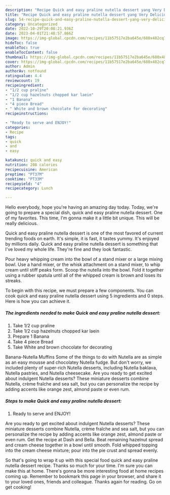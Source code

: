 ```yaml
---
description: "Recipe Quick and easy praline nutella dessert yang Very Delicious}"
title: "Recipe Quick and easy praline nutella dessert yang Very Delicious}"
slug: 54-recipe-quick-and-easy-praline-nutella-dessert-yang-very-delicious
category: Uncategorized
date: 2022-10-29T20:08:21.936Z
date: 2023-04-01T21:48:57.866Z
image: https://img-global.cpcdn.com/recipes/11b57517e2ba645e/680x482cq70/quick-and-easy-praline-nutella-dessert-recipe-main-photo.jpg
hideToc: false
enableToc: true
enableTocContent: false
thumbnail: https://img-global.cpcdn.com/recipes/11b57517e2ba645e/680x482cq70/quick-and-easy-praline-nutella-dessert-recipe-main-photo.jpg
cover: https://img-global.cpcdn.com/recipes/11b57517e2ba645e/680x482cq70/quick-and-easy-praline-nutella-dessert-recipe-main-photo.jpg
author: Admin
authorAv: notfound
ratingvalue: 4.4
reviewcount: 19
recipeingredient:
- "1/2 cup praline"
- "1/2 cup hazelnuts chopped kar laein"
- "1 Banana"
- "4 piece Bread"
- " White and brown chocolate for decorating"
recipeinstructions:

- "Ready to serve and ENJOY!"
categories:
- Recipe
tags:
- quick
- and
- easy

katakunci: quick and easy 
nutrition: 208 calories
recipecuisine: American
preptime: "PT37M"
cooktime: "PT33M"
recipeyield: "4"
recipecategory: Lunch

---
```



Hello everybody, hope you're having an amazing day today. Today, we're going to prepare a special dish, quick and easy praline nutella dessert. One of my favorites. This time, I'm gonna make it a little bit unique. This will be really delicious.

Quick and easy praline nutella dessert is one of the most favored of current trending foods on earth. It's simple, it is fast, it tastes yummy. It's enjoyed by millions daily. Quick and easy praline nutella dessert is something that I've loved my whole life. They're fine and they look fantastic.

Pour heavy whipping cream into the bowl of a stand mixer or a large mixing bowl. Use a hand mixer, or the whisk attachment on a stand mixer, to whip cream until stiff peaks form. Scoop the nutella into the bowl. Fold it together using a rubber spatula until all of the whipped cream is brown and loses its streaks.


To begin with this recipe, we must prepare a few components. You can cook quick and easy praline nutella dessert using 5 ingredients and 0 steps. Here is how you can achieve it.

<!--inarticleads1-->

##### The ingredients needed to make Quick and easy praline nutella dessert:

1. Take 1/2 cup praline
1. Take 1/2 cup hazelnuts chopped kar laein
1. Prepare 1 Banana
1. Take 4 piece Bread
1. Take  White and brown chocolate for decorating


Banana-Nutella Muffins Some of the things to do with Nutella are as simple as an easy mousse and chocolatey Nutella fudge. But don&#39;t worry, we included plenty of super-rich Nutella desserts, including Nutella baklava, Nutella pastries, and Nutella cheesecake. Are you ready to get excited about indulgent Nutella desserts? These miniature desserts combine Nutella, crème fraîche and sea salt, but you can personalize the recipe by adding accents like orange zest, almond paste or even rum. 

<!--inarticleads2-->

##### Steps to make Quick and easy praline nutella dessert:


1. Ready to serve and ENJOY!

Are you ready to get excited about indulgent Nutella desserts? These miniature desserts combine Nutella, crème fraîche and sea salt, but you can personalize the recipe by adding accents like orange zest, almond paste or even rum. Get the recipe at Dash and Bella. Beat remaining hazelnut spread and cream cheese together in a bowl until smooth. Fold whipped topping into the cream cheese mixture; pour into the pie crust and spread evenly. 

So that's going to wrap it up with this special food quick and easy praline nutella dessert recipe. Thanks so much for your time. I'm sure you can make this at home. There's gonna be more interesting food at home recipes coming up. Remember to bookmark this page in your browser, and share it to your loved ones, friends and colleague. Thanks again for reading. Go on get cooking!
